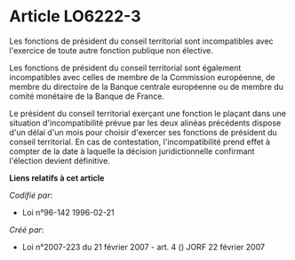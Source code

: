 # Article LO6222-3

Les fonctions de président du conseil territorial sont incompatibles avec l'exercice de toute autre fonction publique non
élective.

Les fonctions de président du conseil territorial sont également incompatibles avec celles de membre de la Commission
européenne, de membre du directoire de la Banque centrale européenne ou de membre du comité monétaire de la Banque de France.

Le président du conseil territorial exerçant une fonction le plaçant dans une situation d'incompatibilité prévue par les deux
alinéas précédents dispose d'un délai d'un mois pour choisir d'exercer ses fonctions de président du conseil territorial. En
cas de contestation, l'incompatibilité prend effet à compter de la date à laquelle la décision juridictionnelle confirmant
l'élection devient définitive.

**Liens relatifs à cet article**

_Codifié par_:

  - Loi n°96-142 1996-02-21

_Créé par_:

  - Loi n°2007-223 du 21 février 2007 - art. 4 () JORF 22 février 2007

